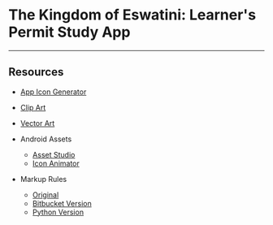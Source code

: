 # The Kingdom of Eswatini: Learner's Permit Study App #



* * *


## Resources ##

+ [App Icon Generator](https://appicon.co/#app-icon)

+ [Clip Art](https://www.clipartkey.com/)

+ [Vector Art](https://all-free-download.com/)

+ Android Assets
  * [Asset Studio](https://github.com/romannurik/AndroidAssetStudio)
  * [Icon Animator](https://github.com/romannurik/AndroidIconAnimator)

+ Markup Rules

  * [Original](https://daringfireball.net/projects/markdown/basics)
  * [Bitbucket Version](https://bitbucket.org/tutorials/markdowndemo/src/master/)
  * [Python Version](https://pypi.org/project/Markdown/)
